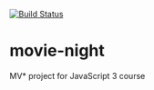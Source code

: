 [![Build Status](https://travis-ci.org/fredrikeriksson-net/movie-night.svg?branch=master)](https://travis-ci.org/fredrikeriksson-net/movie-night)

movie-night
===
MV* project for JavaScript 3 course
